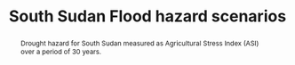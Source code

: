 ---
schema: rdl
title: South Sudan Flood hazard scenarios
organization: GFDRR
filename: hzd-ssd-fl
resources:
  - name: South Sudan flood hazard extents
    aggregation_type: Footprints
    format:
      - gpkg
    resource_description: >-
      Agricultural drought hazard derived from FAO-GIEWS ASI (30 years)
    h-res: ''
    epsg: 4326 (WGS84)
    url: >-
      https://rdl-jkan-datasets.s3-ap-southeast-2.amazonaws.com/hazard/hzd-ssd-dr-asi.gpkg
category:
  - Hazard
abstract: >-
  Drought hazard for South Sudan measured as Agricultural Stress Index (ASI)
  over a period of 30 years.
notes: ''
source: FAO-GIEWS
model_date: '2019'
version: ''
purpose: >-
  The results of the analysis contribute to the production of knowledge for
  disaster risk management (DRM) to support the World Bank’s operational teams
  in their in-country engagements. Specifcally, the key fndings of this study
  allow to rank South Sudan states in terms of natural disasters risk, and to
  identify the most critical components for each area. The output of this
  assessment includes a geodatabase which contains both the key primary data and
  all the resulting maps produced by the analysis, allowing risk analysts and
  managers to explore them in detail using GIS software.
project: 'Disasters, conflict, and displacement: Intersectional risks in South Sudan'
biblio_title: >-
  World Bank (2020) - Disasters, conflict, and displacement: Intersectional
  risks in South Sudan
biblio_url: 'https://www.preventionweb.net/publications/view/73878'
geo_coverage:
  - SSD
license: 'https://creativecommons.org/licenses/by/4.0/'
maintainer: GFDRR
maintainer_email: contact@riskdatalibrary.org
hazard_type:
  - DTA
analysis_type: Probabilistic
geo_area: ''
time_start: ''
time_end: ''
time_span: ''
time_year: ''
calculation_method: Inferred
frequency_type: ''
return_period: ''
occurrence_time_start: '1984'
occurrence_time_end: '2018'
occurrence_time_span: '30 years'
description: ''
process_type:
  - HDR
imt:
  - ASI
data_uncertainty: ''
---